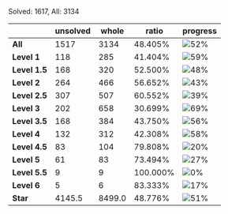 Solved: 1617, All: 3134

| |unsolved|whole|ratio|progress|
|----|----|----|----|----|
|**All**| 1517 | 3134 | 48.405%| ![52%](https://progress-bar.xyz/52?title=All) |
|**Level 1**| 118 | 285 | 41.404%| ![59%](https://progress-bar.xyz/59?title=All) |
|**Level 1.5**| 168 | 320 | 52.500%| ![48%](https://progress-bar.xyz/48?title=All) |
|**Level 2**| 264 | 466 | 56.652%| ![43%](https://progress-bar.xyz/43?title=All) |
|**Level 2.5**| 307 | 507 | 60.552%| ![39%](https://progress-bar.xyz/39?title=All) |
|**Level 3**| 202 | 658 | 30.699%| ![69%](https://progress-bar.xyz/69?title=All) |
|**Level 3.5**| 168 | 384 | 43.750%| ![56%](https://progress-bar.xyz/56?title=All) |
|**Level 4**| 132 | 312 | 42.308%| ![58%](https://progress-bar.xyz/58?title=All) |
|**Level 4.5**| 83 | 104 | 79.808%| ![20%](https://progress-bar.xyz/20?title=All) |
|**Level 5**| 61 | 83 | 73.494%| ![27%](https://progress-bar.xyz/27?title=All) |
|**Level 5.5**| 9 | 9 | 100.000%| ![0%](https://progress-bar.xyz/0?title=All) |
|**Level 6**| 5 | 6 | 83.333%| ![17%](https://progress-bar.xyz/17?title=All) |
|**Star**|4145.5 | 8499.0 |48.776%| ![51%](https://progress-bar.xyz/51?title=All) |
